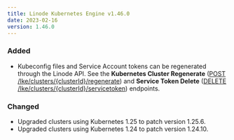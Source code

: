```yaml
---
title: Linode Kubernetes Engine v1.46.0
date: 2023-02-16
version: 1.46.0
---
```


### Added

- Kubeconfig files and Service Account tokens can be regenerated through the Linode API. See the **Kubernetes Cluster Regenerate** ([POST /lke/clusters/{clusterId}/regenerate](/docs/api/linode-kubernetes-engine-lke/kubernetes-cluster-regenerate/)) and **Service Token Delete** ([DELETE /lke/clusters/{clusterId}/servicetoken](/docs/api/linode-kubernetes-engine-lke/service-token-delete/)) endpoints.

### Changed

- Upgraded clusters using Kubernetes 1.25 to patch version 1.25.6.
- Upgraded clusters using Kubernetes 1.24 to patch version 1.24.10.
